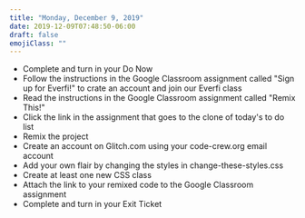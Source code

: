 ```yaml
---
title: "Monday, December 9, 2019"
date: 2019-12-09T07:48:50-06:00
draft: false
emojiClass: ""
---
```


- Complete and turn in your Do Now
- Follow the instructions in the Google Classroom assignment called "Sign up for Everfi!" to crate an account and join our Everfi class
- Read the instructions in the Google Classroom assignment called "Remix This!"
- Click the link in the assignment that goes to the clone of today's to do list
- Remix the project
- Create an account on Glitch.com using your code-crew.org email account
- Add your own flair by changing the styles in change-these-styles.css
- Create at least one new CSS class 
- Attach the link to your remixed code to the Google Classroom assignment
- Complete and turn in your Exit Ticket